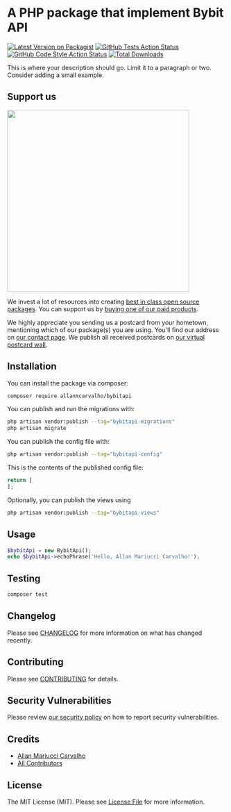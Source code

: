 # A PHP package that implement Bybit API

[![Latest Version on Packagist](https://img.shields.io/packagist/v/wss-group/bybitapi.svg?style=flat-square)](https://packagist.org/packages/wss-group/bybitapi)
[![GitHub Tests Action Status](https://img.shields.io/github/actions/workflow/status/wss-group/bybitapi/run-tests.yml?branch=main&label=tests&style=flat-square)](https://github.com/wss-group/bybitapi/actions?query=workflow%3Arun-tests+branch%3Amain)
[![GitHub Code Style Action Status](https://img.shields.io/github/actions/workflow/status/wss-group/bybitapi/fix-php-code-style-issues.yml?branch=main&label=code%20style&style=flat-square)](https://github.com/wss-group/bybitapi/actions?query=workflow%3A"Fix+PHP+code+style+issues"+branch%3Amain)
[![Total Downloads](https://img.shields.io/packagist/dt/wss-group/bybitapi.svg?style=flat-square)](https://packagist.org/packages/wss-group/bybitapi)

This is where your description should go. Limit it to a paragraph or two. Consider adding a small example.

## Support us

[<img src="https://github-ads.s3.eu-central-1.amazonaws.com/BybitApi.jpg?t=1" width="419px" />](https://spatie.be/github-ad-click/BybitApi)

We invest a lot of resources into creating [best in class open source packages](https://spatie.be/open-source). You can support us by [buying one of our paid products](https://spatie.be/open-source/support-us).

We highly appreciate you sending us a postcard from your hometown, mentioning which of our package(s) you are using. You'll find our address on [our contact page](https://spatie.be/about-us). We publish all received postcards on [our virtual postcard wall](https://spatie.be/open-source/postcards).

## Installation

You can install the package via composer:

```bash
composer require allanmcarvalho/bybitapi
```

You can publish and run the migrations with:

```bash
php artisan vendor:publish --tag="bybitapi-migrations"
php artisan migrate
```

You can publish the config file with:

```bash
php artisan vendor:publish --tag="bybitapi-config"
```

This is the contents of the published config file:

```php
return [
];
```

Optionally, you can publish the views using

```bash
php artisan vendor:publish --tag="bybitapi-views"
```

## Usage

```php
$bybitApi = new BybitApi();
echo $bybitApi->echoPhrase('Hello, Allan Mariucci Carvalho!');
```

## Testing

```bash
composer test
```

## Changelog

Please see [CHANGELOG](CHANGELOG.md) for more information on what has changed recently.

## Contributing

Please see [CONTRIBUTING](CONTRIBUTING.md) for details.

## Security Vulnerabilities

Please review [our security policy](../../security/policy) on how to report security vulnerabilities.

## Credits

- [Allan Mariucci Carvalho](https://github.com/allanmcarvalho)
- [All Contributors](../../contributors)

## License

The MIT License (MIT). Please see [License File](LICENSE.md) for more information.
